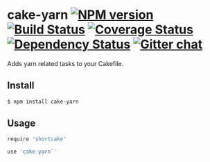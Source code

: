 # cake-yarn [![NPM version][npm-img]][npm-url] [![Build Status][travis-img]][travis-url] [![Coverage Status][coveralls-img]][coveralls-url] [![Dependency Status][dependency-img]][dependency-url] [![Gitter chat][gitter-img]][gitter-url]
Adds yarn related tasks to your Cakefile.

## Install
```bash
$ npm install cake-yarn
```

## Usage
```coffee
require 'shortcake'

use 'cake-yarn`'
```

[travis-img]:     https://img.shields.io/travis/zeekay/cake-yarn.svg
[travis-url]:     https://travis-ci.org/zeekay/cake-yarn
[coveralls-img]:  https://coveralls.io/repos/zeekay/cake-yarn/badge.svg?branch=master&service=github
[coveralls-url]:  https://coveralls.io/github/zeekay/cake-yarn?branch=master
[dependency-url]: https://david-dm.org/zeekay/cake-yarn
[dependency-img]: https://david-dm.org/zeekay/cake-yarn.svg
[npm-img]:        https://img.shields.io/npm/v/cake-yarn.svg
[npm-url]:        https://www.npmjs.com/package/cake-yarn
[gitter-img]:     https://badges.gitter.im/join-chat.svg
[gitter-url]:     https://gitter.im/zeekay/hi

<!-- not used -->
[downloads-img]:     https://img.shields.io/npm/dm/cake-yarn.svg
[downloads-url]:     http://badge.fury.io/js/cake-yarn
[devdependency-img]: https://david-dm.org/zeekay/cake-yarn/dev-status.svg
[devdependency-url]: https://david-dm.org/zeekay/cake-yarn#info=devDependencies
